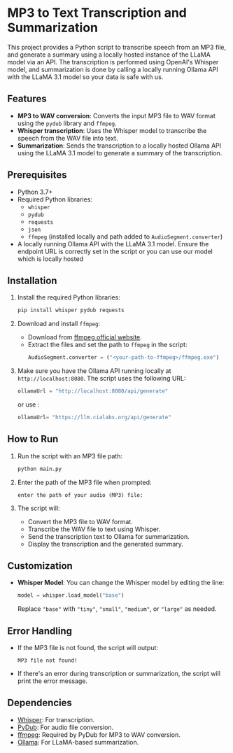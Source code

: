 # MP3 to Text Transcription and Summarization

This project provides a Python script to transcribe speech from an MP3 file, and generate a summary using a locally hosted instance of the LLaMA model via an API. The transcription is performed using OpenAI's Whisper model, and summarization is done by calling a locally running Ollama API with the LLaMA 3.1 model so your data is safe with us.

## Features

- **MP3 to WAV conversion**: Converts the input MP3 file to WAV format using the `pydub` library and `ffmpeg`.
- **Whisper transcription**: Uses the Whisper model to transcribe the speech from the WAV file into text.
- **Summarization**: Sends the transcription to a locally hosted Ollama API using the LLaMA 3.1 model to generate a summary of the transcription.

## Prerequisites

- Python 3.7+
- Required Python libraries:
  - `whisper`
  - `pydub`
  - `requests`
  - `json`
  - `ffmpeg` (installed locally and path added to `AudioSegment.converter`)
- A locally running Ollama API with the LLaMA 3.1 model. Ensure the endpoint URL is correctly set in the script or you can use our model which is locally hosted

## Installation

1. Install the required Python libraries:
    ```bash
    pip install whisper pydub requests
    ```

2. Download and install `ffmpeg`:
    - Download from [ffmpeg official website](https://ffmpeg.org/download.html).
    - Extract the files and set the path to `ffmpeg` in the script:
      ```python
      AudioSegment.converter = ("<your-path-to-ffmpeg>/ffmpeg.exe")
      ```

3. Make sure you have the Ollama API running locally at `http://localhost:8080`. The script uses the following URL:
    ```python
    ollamaUrl = "http://localhost:8080/api/generate"
    ```
   or use :
   ```python
   ollamaUrl= "https://llm.cialabs.org/api/generate"
   ``` 

## How to Run

1. Run the script with an MP3 file path:
    ```bash
    python main.py
    ```

2. Enter the path of the MP3 file when prompted:
    ```
    enter the path of your audio (MP3) file:
    ```

3. The script will:
    - Convert the MP3 file to WAV format.
    - Transcribe the WAV file to text using Whisper.
    - Send the transcription text to Ollama for summarization.
    - Display the transcription and the generated summary.

## Customization

- **Whisper Model**: You can change the Whisper model by editing the line:
    ```python
    model = whisper.load_model("base")
    ```
  Replace `"base"` with `"tiny"`, `"small"`, `"medium"`, or `"large"` as needed.


## Error Handling

- If the MP3 file is not found, the script will output:
    ```
    MP3 file not found!
    ```

- If there's an error during transcription or summarization, the script will print the error message.

## Dependencies

- [Whisper](https://github.com/openai/whisper): For transcription.
- [PyDub](https://github.com/jiaaro/pydub): For audio file conversion.
- [ffmpeg](https://ffmpeg.org/): Required by PyDub for MP3 to WAV conversion.
- [Ollama](https://ollama.com/): For LLaMA-based summarization.


